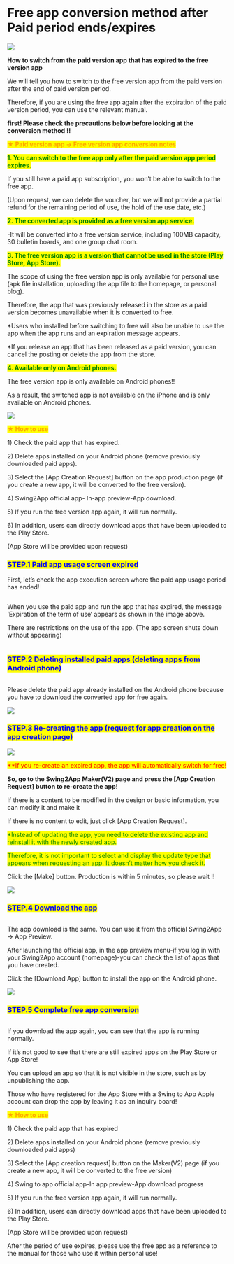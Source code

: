 # Free app conversion method after Paid period ends/expires

![](https://support.swing2app.com/wp-content/uploads/2020/05/free\_ver.png)

**How to switch from the paid version app that has expired to the free version app**

We will tell you how to switch to the free version app from the paid version after the end of paid version period.

Therefore, if you are using the free app again after the expiration of the paid version period, you can use the relevant manual.

**first! Please check the precautions below before looking at the conversion method !!**

<mark style="color:orange;">**★ Paid version app → Free version app conversion notes**</mark>

<mark style="color:green;">**1. You can switch to the free app only after the paid version app period expires.**</mark>

If you still have a paid app subscription, you won’t be able to switch to the free app.

(Upon request, we can delete the voucher, but we will not provide a partial refund for the remaining period of use, the hold of the use date, etc.)

<mark style="color:green;">**2. The converted app is provided as a free version app service.**</mark>

\-It will be converted into a free version service, including 100MB capacity, 30 bulletin boards, and one group chat room.

<mark style="color:green;">**3. The free version app is a version that cannot be used in the store (Play Store, App Store).**</mark>

The scope of using the free version app is only available for personal use (apk file installation, uploading the app file to the homepage, or personal blog).

Therefore, the app that was previously released in the store as a paid version becomes unavailable when it is converted to free.

\*Users who installed before switching to free will also be unable to use the app when the app runs and an expiration message appears.

\*If you release an app that has been released as a paid version, you can cancel the posting or delete the app from the store.

<mark style="color:green;">**4. Available only on Android phones.**</mark>

The free version app is only available on Android phones!!

As a result, the switched app is not available on the iPhone and is only available on Android phones.

![](https://wp.swing2app.co.kr/wp-content/uploads/2020/05/11.jpg)

<mark style="color:orange;">**★ How to use**</mark>

1\) Check the paid app that has expired.

2\) Delete apps installed on your Android phone (remove previously downloaded paid apps).

3\) Select the \[App Creation Request] button on the app production page (if you create a new app, it will be converted to the free version).

4\) Swing2App official app- In-app preview-App download.

5\) If you run the free version app again, it will run normally.

6\) In addition, users can directly download apps that have been uploaded to the Play Store.

(App Store will be provided upon request)

### <mark style="color:blue;">**STEP.1 Paid app usage screen expired**</mark>

First, let’s check the app execution screen where the paid app usage period has ended!

<div align="center">

<img src="https://support.swing2app.com/wp-content/uploads/2020/05/%EC%98%81%EB%AC%B8_%EB%AF%B8%EB%A6%AC%EB%B3%B4%EA%B8%B03.png" alt="">

</div>

When you use the paid app and run the app that has expired, the message ‘Expiration of the term of use‘ appears as shown in the image above.

There are restrictions on the use of the app. (The app screen shuts down without appearing)

<div align="left">

<img src="https://wp.swing2app.co.kr/wp-content/uploads/2020/05/11.jpg" alt="">

</div>

### <mark style="color:blue;">**STEP.2 Deleting installed paid apps (deleting apps from Android phone)**</mark>

<div align="left">

<img src="https://support.swing2app.com/wp-content/uploads/2020/05/uninstall.png" alt="">

</div>

Please delete the paid app already installed on the Android phone because you have to download the converted app for free again.

![](https://wp.swing2app.co.kr/wp-content/uploads/2020/05/11.jpg)

### <mark style="color:blue;">**STEP.3 Re-creating the app (request for app creation on the app creation page)**</mark>

![](https://support.swing2app.com/wp-content/uploads/2020/05/app\_creat.png)

<mark style="color:red;">\*\*If you re-create an expired app, the app will automatically switch for free!</mark>

**So, go to the Swing2App Maker(V2) page and press the \[App Creation Request] button to re-create the app!**

If there is a content to be modified in the design or basic information, you can modify it and make it

If there is no content to edit, just click \[App Creation Request].

<mark style="color:green;">\*Instead of updating the app, you need to delete the existing app and reinstall it with the newly created app.</mark>

<mark style="color:green;">Therefore, it is not important to select and display the update type that appears when requesting an app. It doesn’t matter how you check it.</mark>

Click the \[Make] button. Production is within 5 minutes, so please wait !!

![](https://wp.swing2app.co.kr/wp-content/uploads/2020/05/11.jpg)

### <mark style="color:blue;">**STEP.4 Download the app**</mark>

<div align="center">

<img src="https://support.swing2app.com/wp-content/uploads/2020/05/%EC%98%81%EB%AC%B8_%EB%AF%B8%EB%A6%AC%EB%B3%B4%EA%B8%B01.png" alt="">

</div>

The app download is the same. You can use it from the official Swing2App → App Preview.

After launching the official app, in the app preview menu-if you log in with your Swing2App account (homepage)-you can check the list of apps that you have created.

Click the \[Download App] button to install the app on the Android phone.

![](https://wp.swing2app.co.kr/wp-content/uploads/2020/05/11.jpg)

### <mark style="color:blue;">**STEP.5 Complete free app conversion**</mark>

<div align="center">

<img src="https://support.swing2app.com/wp-content/uploads/2020/05/%EC%98%81%EB%AC%B8_%EB%AF%B8%EB%A6%AC%EB%B3%B4%EA%B8%B02.png" alt="">

</div>

If you download the app again, you can see that the app is running normally.

If it’s not good to see that there are still expired apps on the Play Store or App Store!

You can upload an app so that it is not visible in the store, such as by unpublishing the app.

Those who have registered for the App Store with a Swing to App Apple account can drop the app by leaving it as an inquiry board!

<mark style="color:orange;">**★ How to use**</mark>

1\) Check the paid app that has expired

2\) Delete apps installed on your Android phone (remove previously downloaded paid apps)

3\) Select the \[App creation request] button on the Maker(V2) page (if you create a new app, it will be converted to the free version)

4\) Swing to app official app-In app preview-App download progress

5\) If you run the free version app again, it will run normally.

6\) In addition, users can directly download apps that have been uploaded to the Play Store.

(App Store will be provided upon request)

After the period of use expires, please use the free app as a reference to the manual for those who use it within personal use!
